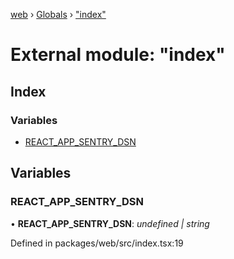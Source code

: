 [web](../README.md) › [Globals](../globals.md) › ["index"](_index_.md)

# External module: "index"

## Index

### Variables

* [REACT_APP_SENTRY_DSN](_index_.md#react_app_sentry_dsn)

## Variables

###  REACT_APP_SENTRY_DSN

• **REACT_APP_SENTRY_DSN**: *undefined | string*

Defined in packages/web/src/index.tsx:19
